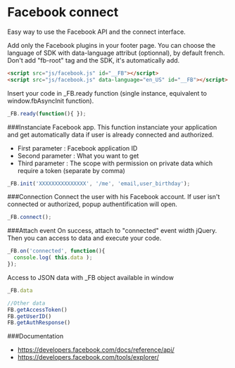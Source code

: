 Facebook connect
==================================================

Easy way to use the Facebook API and the connect interface.

Add only the Facebook plugins in your footer page. You can choose the language of SDK with data-language attribut (optionnal), by default french. Don't add "fb-root" tag and the SDK, it's automatically add.

```html
<script src="js/facebook.js" id="__FB"></script>
<script src="js/facebook.js" data-language="en_US" id="__FB"></script>
```

Insert your code in _FB.ready function (single instance, equivalent to window.fbAsyncInit function).

```javascript
_FB.ready(function(){ });
```

###Instanciate Facebook app.
This function instanciate your application and get automatically data if user is already connected and authorized.

- First parameter 		: Facebook application ID
- Second parameter 		: What you want to get
- Third parameter 		: The scope with permission on private data which require a token (separate by comma)

```javascript
_FB.init('XXXXXXXXXXXXXXX', '/me', 'email,user_birthday');
```

###Connection
Connect the user with his Facebook account. If user isn't connected or authorized, popup authentification will open.

```javascript
_FB.connect();
```

###Attach event
On success, attach to "connected" event width jQuery. Then you can access to data and execute your code.

```javascript
_FB.on('connected', function(){
  console.log( this.data );
});
```


Access to JSON data with _FB object available in window

```javascript
_FB.data

//Other data
FB.getAccessToken()
FB.getUserID()
FB.getAuthResponse()
```

###Documentation
- https://developers.facebook.com/docs/reference/api/
- https://developers.facebook.com/tools/explorer/
